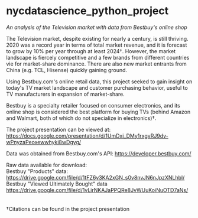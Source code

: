 # nycdatascience_python_project
_An analysis of the Television market with data from Bestbuy's online shop_

The Television market, despite existing for nearly a century, is still thriving. 2020 was a record year in terms of total market revenue, and it is forecast to grow by 10% per year through at least 2024†. However, the market landscape is fiercely competitive and a few brands from different countries vie for market-share dominance. There are also new market entrants from China (e.g. TCL, Hisense) quickly gaining ground.

Using Bestbuy.com's online retail data, this project seeked to gain insight on today's TV market landscape and customer purchasing behavior, useful to TV manufacturers in expansion of market-share.

Bestbuy is a specialty retailer focused on consumer electronics, and its online shop is considered the best platform for buying TVs (behind Amazon and Walmart, both of which do not specialize in electronics)†.

The project presentation can be viewed at:<br>
https://docs.google.com/presentation/d/1UmDxi_DMy1rxgvRJ9dv-wPnyzaPeoxewwhyki8wDgyg/

Data was obtained from Bestbuy.com's API: https://developer.bestbuy.com/

Raw data available for download:<br>
Bestbuy "Products" data: https://drive.google.com/file/d/1tFZ6v3KA2xGN_s0v8nvJN6nJpzXNLhbl/<br>
Bestbuy "Viewed Ultimately Bought" data https://drive.google.com/file/d/1vLirNKAJaPPQRe8JvWUuKoiNuOTD7aNs/<br>
<br>
<br>
†Citations can be found in the project presentation
